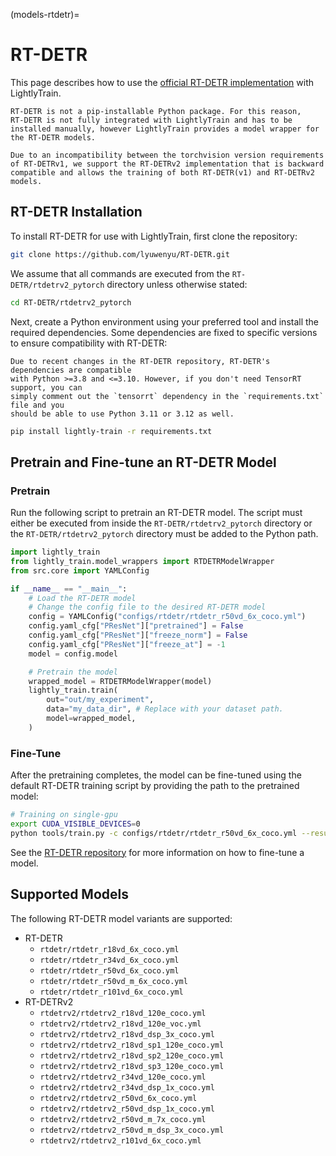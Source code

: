 (models-rtdetr)=

# RT-DETR

This page describes how to use the [official RT-DETR implementation](https://github.com/lyuwenyu/RT-DETR)
with LightlyTrain.

```{note}
RT-DETR is not a pip-installable Python package. For this reason,
RT-DETR is not fully integrated with LightlyTrain and has to be
installed manually, however LightlyTrain provides a model wrapper for the RT-DETR models.
```

```{warning}
Due to an incompatibility between the torchvision version requirements of RT-DETRv1, we support the RT-DETRv2 implementation that is backward compatible and allows the training of both RT-DETR(v1) and RT-DETRv2 models.
```

## RT-DETR Installation

To install RT-DETR for use with LightlyTrain, first clone the repository:

```bash
git clone https://github.com/lyuwenyu/RT-DETR.git
```

We assume that all commands are executed from the `RT-DETR/rtdetrv2_pytorch` directory
unless otherwise stated:

```bash
cd RT-DETR/rtdetrv2_pytorch
```

Next, create a Python environment using your preferred tool and install the required dependencies.
Some dependencies are fixed to specific versions to ensure compatibility with RT-DETR:

```{note}
Due to recent changes in the RT-DETR repository, RT-DETR's dependencies are compatible
with Python >=3.8 and <=3.10. However, if you don't need TensorRT support, you can 
simply comment out the `tensorrt` dependency in the `requirements.txt` file and you 
should be able to use Python 3.11 or 3.12 as well.
```

```bash
pip install lightly-train -r requirements.txt
```

## Pretrain and Fine-tune an RT-DETR Model

### Pretrain

Run the following script to pretrain an RT-DETR model. The script must either
be executed from inside the `RT-DETR/rtdetrv2_pytorch` directory or the
`RT-DETR/rtdetrv2_pytorch` directory must be added to the Python path.

```python
import lightly_train
from lightly_train.model_wrappers import RTDETRModelWrapper
from src.core import YAMLConfig

if __name__ == "__main__":
    # Load the RT-DETR model
    # Change the config file to the desired RT-DETR model
    config = YAMLConfig("configs/rtdetr/rtdetr_r50vd_6x_coco.yml")
    config.yaml_cfg["PResNet"]["pretrained"] = False
    config.yaml_cfg["PResNet"]["freeze_norm"] = False
    config.yaml_cfg["PResNet"]["freeze_at"] = -1
    model = config.model

    # Pretrain the model
    wrapped_model = RTDETRModelWrapper(model)
    lightly_train.train(
        out="out/my_experiment",
        data="my_data_dir", # Replace with your dataset path.
        model=wrapped_model,
    )
```

### Fine-Tune

After the pretraining completes, the model can be fine-tuned using the default
RT-DETR training script by providing the path to the pretrained model:

```bash
# Training on single-gpu
export CUDA_VISIBLE_DEVICES=0
python tools/train.py -c configs/rtdetr/rtdetr_r50vd_6x_coco.yml --resume out/my_experiment/exported_models/exported_last.pt
```

See the [RT-DETR repository](https://github.com/lyuwenyu/RT-DETR/tree/main/rtdetrv2_pytorch)
for more information on how to fine-tune a model.

## Supported Models

The following RT-DETR model variants are supported:

- RT-DETR
  - `rtdetr/rtdetr_r18vd_6x_coco.yml`
  - `rtdetr/rtdetr_r34vd_6x_coco.yml`
  - `rtdetr/rtdetr_r50vd_6x_coco.yml`
  - `rtdetr/rtdetr_r50vd_m_6x_coco.yml`
  - `rtdetr/rtdetr_r101vd_6x_coco.yml`
- RT-DETRv2
  - `rtdetrv2/rtdetrv2_r18vd_120e_coco.yml`
  - `rtdetrv2/rtdetrv2_r18vd_120e_voc.yml`
  - `rtdetrv2/rtdetrv2_r18vd_dsp_3x_coco.yml`
  - `rtdetrv2/rtdetrv2_r18vd_sp1_120e_coco.yml`
  - `rtdetrv2/rtdetrv2_r18vd_sp2_120e_coco.yml`
  - `rtdetrv2/rtdetrv2_r18vd_sp3_120e_coco.yml`
  - `rtdetrv2/rtdetrv2_r34vd_120e_coco.yml`
  - `rtdetrv2/rtdetrv2_r34vd_dsp_1x_coco.yml`
  - `rtdetrv2/rtdetrv2_r50vd_6x_coco.yml`
  - `rtdetrv2/rtdetrv2_r50vd_dsp_1x_coco.yml`
  - `rtdetrv2/rtdetrv2_r50vd_m_7x_coco.yml`
  - `rtdetrv2/rtdetrv2_r50vd_m_dsp_3x_coco.yml`
  - `rtdetrv2/rtdetrv2_r101vd_6x_coco.yml`
